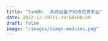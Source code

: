 ```yaml
---
title: "SimQN:  系统级量子网络仿真平台"
date: 2022-12-19T11:39:58+08:00
draft: false
image: "/images/simqn-modules.png"
---
```


<script>
window.location.href = "/projects/simqn";
</script>